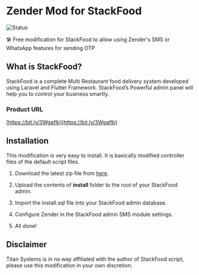 # Zender Mod for StackFood

![Status](https://img.shields.io/badge/status-released-blue?style=for-the-badge)

🛠 Free modification for StackFood to allow using Zender's SMS or WhatsApp features for sending OTP

## What is StackFood?

StackFood is a complete Multi Restaurant food delivery system developed using Laravel and Flutter Framework. StackFood’s Powerful admin panel will help you to control your business smartly.

### Product URL

[https://bit.ly/3Wgaflb](https://bit.ly/3Wgaflb)

## Installation

This modification is very easy to install. It is basically modified controller files of the default script files.

1. Download the latest zip file from [here](https://github.com/titansys/zender-mod-stackfood/releases).

2. Upload the contents of **install** folder to the root of your StackFood admin.

3. Import the install.sql file into your StackFood admin database.

4. Configure Zender in the StackFood admin SMS module settings.

5. All done!

## Disclaimer

Titan Systems is in no way affiliated with the author of StackFood script, please use this modification in your own discretion.